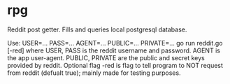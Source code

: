 # rpg
Reddit post getter. Fills and queries local postgresql database.

Use:
    USER=... PASS=... AGENT=... PUBLIC=... PRIVATE=... go run reddit.go [-red]
    where USER, PASS is the reddit username and password. AGENT is the app user-agent. PUBLIC, PRIVATE are the public and secret keys provided by reddit. Optional flag -red is flag to tell program to NOT request from reddit (defualt true); mainly made for testing purposes.

